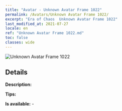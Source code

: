 ```yaml
---
title: "Avatar - Unknown Avatar Frame 1022"
permalink: /Avatars/Unknown Avatar Frame 1022/
excerpt: "Era of Chaos  Unknown Avatar Frame 1022"
last_modified_at: 2021-07-27
locale: en
ref: "Unknown Avatar Frame 1022.md"
toc: false
classes: wide
---
```

 ![Unknown Avatar Frame 1022](/images/a/avatarFrame_22.png)

## Details

 **Description:**  

 **Tips:**  

 **Is available:**  - 

